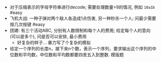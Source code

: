 
- 对于压缩表示的字母字符串进行decode; 需要处理数量>9的情况, 例如 `10a1b` #easy
- 飞机大战: 一种子弹对两个敌人各造成1点伤害, 另一种秒杀一个人; 问最少需要按几次按键 #easy
- 团建: 有三个活动ABC, 分别有人数限制和每个人的费用; 给定每个人的意向 (可以是多个), 问是否可以安排, 最小费用
    - 好复杂的样子... 暴力写了个复杂的模拟
- 给定一个序列的长度n，接下来n个数，表示一个序列，要求输出这个序列的中位数和平均数，中位数和平均数都要四舍五入到整数. 模版题

